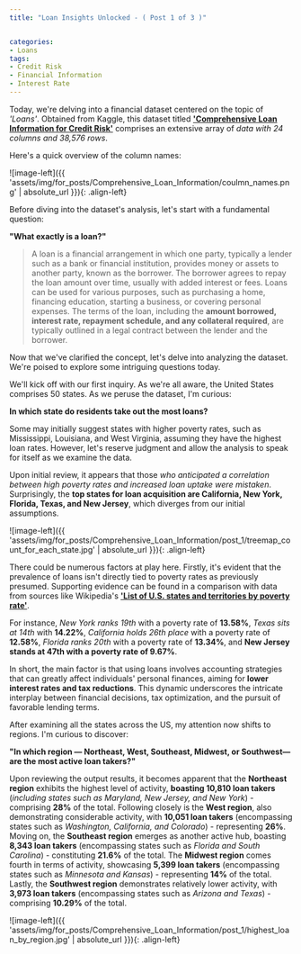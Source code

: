 ```yaml
---
title: "Loan Insights Unlocked - ( Post 1 of 3 )"


categories:
- Loans 
tags:
- Credit Risk
- Financial Information
- Interest Rate
---
```


Today, we're delving into a financial dataset centered on the topic of *'Loans'*. Obtained from Kaggle, this dataset titled **['Comprehensive Loan Information for Credit Risk'](https://www.kaggle.com/datasets/nezukokamaado/auto-loan-dataset)** comprises an extensive array of *data with 24 columns and 38,576 rows*.

Here's a quick overview of the column names:

![image-left]({{ 'assets/img/for_posts/Comprehensive_Loan_Information/coulmn_names.png' | absolute_url }}){: .align-left}



Before diving into the dataset's analysis, let's start with a fundamental question: 

**"What exactly is a loan?"**

> A loan is a financial arrangement in which one party, typically a lender such as a bank or financial institution, provides money or assets to another party, known as the borrower. The borrower agrees to repay the loan amount over time, usually with added interest or fees. 
Loans can be used for various purposes, such as purchasing a home, financing education, starting a business, or covering personal expenses. 
The terms of the loan, including the **amount borrowed, interest rate, repayment schedule, and any collateral required**, are typically outlined in a legal contract between the lender and the borrower.




Now that we've clarified the concept, let's delve into analyzing the dataset. We're poised to explore some intriguing questions today.

We'll kick off with our first inquiry. As we're all aware, the United States comprises 50 states. As we peruse the dataset, I'm curious: 

**In which state do residents take out the most loans?**

Some may initially suggest states with higher poverty rates, such as Mississippi, Louisiana, and West Virginia, assuming they have the highest loan rates. However, let's reserve judgment and allow the analysis to speak for itself as we examine the data.

<script src="https://gist.github.com/AnalyticsForPleasure/e2ff7fdbed4976f52ad75ab0fc55f901.js"></script>

Upon initial review, it appears that those *who anticipated a correlation between high poverty rates and increased loan uptake were mistaken*. Surprisingly, the **top states for loan acquisition are California, New York, Florida, Texas, and New Jersey**, which diverges from our initial assumptions.

![image-left]({{ 'assets/img/for_posts/Comprehensive_Loan_Information/post_1/treemap_count_for_each_state.jpg' | absolute_url }}){: .align-left}

There could be numerous factors at play here. Firstly, it's evident that the prevalence of loans isn't directly tied to poverty rates as previously presumed. Supporting evidence can be found in a comparison with data from sources like Wikipedia's **['List of U.S. states and territories by poverty rate'](https://en.wikipedia.org/wiki/List_of_U.S._states_and_territories_by_poverty_rate#:~:text=Poverty%20rates%20were%20highest%20in,%25)**.

For instance, *New York ranks 19th* with a poverty rate of **13.58%**, *Texas sits at 14th* with **14.22%**, *California holds 26th place* with a poverty rate of **12.58%**, *Florida ranks 20th* with a poverty rate of **13.34%**, and **New Jersey stands at 47th with a poverty rate of 9.67%**.

In short, the main factor is that using loans involves accounting strategies that can greatly affect individuals' personal finances, aiming for **lower interest rates and tax reductions**. This dynamic underscores the intricate interplay between financial decisions, tax optimization, and the pursuit of favorable lending terms.


After examining all the states across the US, my attention now shifts to regions. I'm curious to discover: 

**"In which region — Northeast, West, Southeast, Midwest, or Southwest—are the most active loan takers?"**

<script src="https://gist.github.com/AnalyticsForPleasure/9490935569f9638ac9dfea3488539cdb.js"></script>


Upon reviewing the output results, it becomes apparent that the **Northeast region** exhibits the highest level of activity, **boasting 10,810 loan takers** (*including states such as Maryland, New Jersey, and New York*) - comprising **28%** of the total.
Following closely is the **West region**, also demonstrating considerable activity, with **10,051 loan takers** (encompassing states such as *Washington, California, and Colorado*) - representing **26%**.
Moving on, the **Southeast region** emerges as another active hub, boasting **8,343 loan takers** (encompassing states such as *Florida and South Carolina*) - constituting **21.6%** of the total.
The **Midwest region** comes fourth in terms of activity, showcasing **5,399 loan takers** (encompassing states such as *Minnesota and Kansas*) - representing **14%** of the total.
Lastly, the **Southwest region** demonstrates relatively lower activity, with **3,973 loan takers** (encompassing states such as *Arizona and Texas*) - comprising **10.29%** of the total.

![image-left]({{ 'assets/img/for_posts/Comprehensive_Loan_Information/post_1/highest_loan_by_region.jpg' | absolute_url }}){: .align-left}


